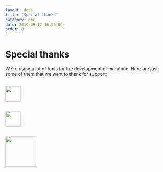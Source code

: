 ```yaml
---
layout: docs
title: "Special thanks"
category: doc
date: 2019-09-17 16:55:00
order: 8
---
```


# Special thanks

We're using a lot of tools for the development of marathon. Here are just some of them that we want to thank for support: 

## <a href="https://www.bugsnag.com/"><img src="https://global-uploads.webflow.com/5c741219fd0819540590e785/5c741219fd0819856890e790_asset%2039.svg" height="48" ></a>

## <a href="https://www.yourkit.com/"><img src="https://www.yourkit.com/images/yklogo.png " height="48" ></a>

## <a href="https://www.jetbrains.com/"><img src="https://www.jetbrains.com/company/brand/img/jetbrains_logo.png" height="96" ></a>

